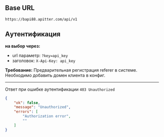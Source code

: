 ## Base URL
`https://bapi88.apitter.com/api/v1`

## Aутентификация

**на выбор через:**
- url параметр: `?key=api_key`
- заголовок: `X-Api-Key: api_key`

**Требование:** Предварительная регистрация referer в системе. Необходимо добавить домен клиента в конфиг.

---

Ответ при ошибке аутентификации
`403 Unauthorized`
```json
{
	"ok": false,
	"message": "Unauthorized",
	"errors": [
		"Authorization error",
		""
	]
}
```
